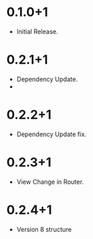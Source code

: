 # 0.1.0+1
- Initial Release.


# 0.2.1+1
- Dependency Update.
- 
# 0.2.2+1
- Dependency Update fix.

# 0.2.3+1
- View Change in Router.

# 0.2.4+1
- Version 8 structure
